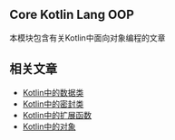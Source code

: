 ## Core Kotlin Lang OOP

本模块包含有关Kotlin中面向对象编程的文章

## 相关文章

+ [Kotlin中的数据类](docs/Kotlin中的数据类.md)
+ [Kotlin中的密封类](docs/Kotlin中的密封类.md)
+ [Kotlin中的扩展函数](docs/Kotlin中的扩展函数.md)
+ [Kotlin中的对象](docs/Kotlin中的对象.md)